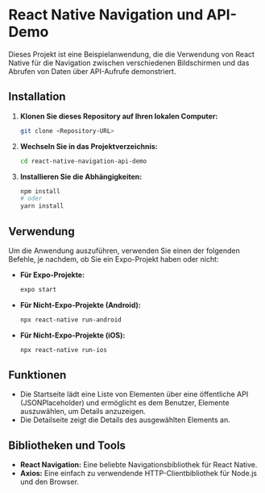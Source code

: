# React Native Navigation und API-Demo

Dieses Projekt ist eine Beispielanwendung, die die Verwendung von React Native für die Navigation zwischen verschiedenen Bildschirmen und das Abrufen von Daten über API-Aufrufe demonstriert.

## Installation

1. **Klonen Sie dieses Repository auf Ihren lokalen Computer:**

   ```bash
   git clone <Repository-URL>
   ```

2. **Wechseln Sie in das Projektverzeichnis:**

   ```bash
   cd react-native-navigation-api-demo
   ```

3. **Installieren Sie die Abhängigkeiten:**
   ```bash
   npm install
   # oder
   yarn install
   ```

## Verwendung

Um die Anwendung auszuführen, verwenden Sie einen der folgenden Befehle, je nachdem, ob Sie ein Expo-Projekt haben oder nicht:

- **Für Expo-Projekte:**

  ```bash
  expo start
  ```

- **Für Nicht-Expo-Projekte (Android):**

  ```bash
  npx react-native run-android
  ```

- **Für Nicht-Expo-Projekte (iOS):**
  ```bash
  npx react-native run-ios
  ```

## Funktionen

- Die Startseite lädt eine Liste von Elementen über eine öffentliche API (JSONPlaceholder) und ermöglicht es dem Benutzer, Elemente auszuwählen, um Details anzuzeigen.
- Die Detailseite zeigt die Details des ausgewählten Elements an.

## Bibliotheken und Tools

- **React Navigation:** Eine beliebte Navigationsbibliothek für React Native.
- **Axios:** Eine einfach zu verwendende HTTP-Clientbibliothek für Node.js und den Browser.


